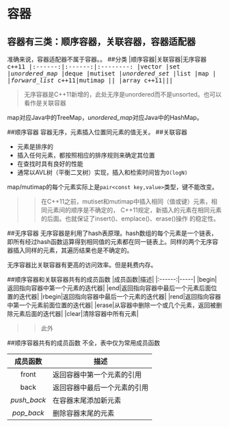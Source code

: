 容器
====
容器有三类：顺序容器，关联容器，容器适配器
----
准确来说，容器适配器不属于容器。。
##分类
|顺序容器|关联容器|无序容器<kbd>c++11</kdb>
|:------:|:------:|:--------:
|vector  |set     |*unordered_map*
|deque   |mutiset |*unordered_set*
|list    |map     |
|*forward_list* <kbd>c++11</kdb>|mutimap ||
|array <kbd>c++11</kdb>|||
>无序容器是C++11新增的，此处无序是unordered而不是unsorted。也可以看作是关联容器

map对应Java中的TreeMap，*unordered_map*对应Java中的HashMap。

##顺序容器
容器无序，元素插入位置同元素的值无关。
##关联容器
* 元素是排序的
* 插入任何元素，都按照相应的排序规则来确定其位置
* 在查找时具有良好的性能
* 通常以AVL树（平衡二叉树）实现，插入和检索时间皆为`O(logN)`

map/mutimap的每个元素实际上是`pair<const key,value>`类型，键不能改变。
>>在C++11之前，mutiset和mutimap中插入相同（值或键）元素，相同元素间的顺序是不确定的，
C++11规定，新插入的元素在相同元素的后面。也就保证了insert()、emplace()、erase()操作
的稳定性。

##无序容器 
无序容器是利用了hash表原理。hash数组的每个元素是一个链表，即所有经过hash函数运算得到相同值的元素都在同一链表上。同样的两个无序容器插入同样的元素，其遍历结果也是不确定的。  

无序容器比关联容器有更高的访问效率。但是耗费内存。

##顺序容器和关联容器共有的成员函数
|成员函数|描述|
|:------:|-----|
|begin|返回指向容器中第一个元素的迭代器|
|end|返回指向容器中最后一个元素后面位置的迭代器|
|rbegin|返回指向容器中最后一个元素的迭代器|
|rend|返回指向容器中第一个元素前面位置的迭代器|
|erase|从容器中删除一个或几个元素，返回被删除元素后面的迭代器|
|clear|清除容器中所有元素|
>>此外

##顺序容器共有的成员函数
不全，表中仅为常用成员函数

|成员函数|描述|
|:------:|-----|
|front|返回容器中第一个元素的引用|
|back|返回容器中最后一个元素的引用|
|_push_back_|在容器末尾添加新元素|
|_pop_back_|删除容器末尾的元素|
